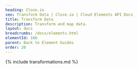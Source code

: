 ```yaml
---
heading: Close.io
seo: Transform Data | Close.io | Cloud Elements API Docs
title: Transform Data
description: Transform and map data.
layout: docs
breadcrumbs: /docs/elements.html
elementId: 166
parent: Back to Element Guides
order: 20
---
```


{% include transformations.md %}
